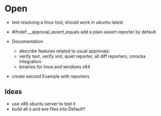 # Open

* test resolving a linux tool, should work in ubuntu-latest
* #ifndef __approval_assert_equals add a plain assert reporter by default

* Documentation

  * describe features related to usual approvals:
  * verify text, verify xml, quiet reporter, all diff reporters, cmocka integration
  * binaries for linux and windows x64

* create second Example with reporters

## Ideas

* use x86 ubuntu server to test it
* build all o and exe files into Default?
